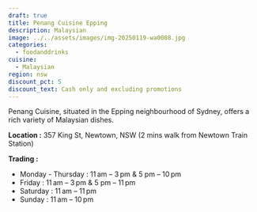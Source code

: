 ```yaml
---
draft: true
title: Penang Cuisine Epping
description: Malaysian
image: ../../assets/images/img-20250119-wa0008.jpg
categories:
  - foodanddrinks
cuisine:
  - Malaysian
region: nsw
discount_pct: 5
discount_text: Cash only and excluding promotions
---
```

Penang Cuisine, situated in the Epping neighbourhood of Sydney, offers a rich variety of Malaysian dishes.

**Location :** 357 King St, Newtown, NSW (2 mins walk from Newtown Train Station)

**Trading :**

* Monday - Thursday : 11 am – 3 pm & 5 pm – 10 pm
* Friday : 11 am – 3 pm & 5 pm – 11 pm
* Saturday : 11 am – 11 pm
* Sunday : 11 am – 10 pm
